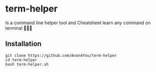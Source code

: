 # term-helper
Is a command line helper tool and Cheatsheet learn any command on terminal 🧑‍💻😗
## Installation
```
git clone https://github.com/Anon4You/term-helper
cd term-helper
bash term-helper.sh
```
